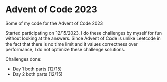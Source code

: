 # Advent of Code 2023
Some of my code for the Advent of Code 2023

Started participating on 12/15/2023. I do these challenges by myself for fun without looking at the answers. Since Advent of Code is unlike Leetcode in the fact that there is no time limit and it values correctness over performance, I do not optimize these challenge solutions.

Challenges done:
- Day 1 both parts (12/15)
- Day 2 both parts (12/15)
